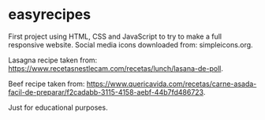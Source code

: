 # easyrecipes
First project using HTML, CSS and JavaScript to try to make a full responsive website. 
Social media icons downloaded from: simpleicons.org.

Lasagna recipe taken from: https://www.recetasnestlecam.com/recetas/lunch/lasana-de-poll.

Beef recipe taken from: https://www.quericavida.com/recetas/carne-asada-facil-de-preparar/f2cadabb-3115-4158-aebf-44b7fd486723.

Just for educational purposes.
